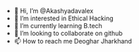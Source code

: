 - 👋 Hi, I’m @Akashyadavalex
- 👀 I’m interested in Ethical Hacking
- 🌱 I’m currently learning B.tech
- 💞️ I’m looking to collaborate on github
- 📫 How to reach me Deoghar Jharkhand

<!---
Akashyadavalex/Akashyadavalex is a ✨ special ✨ repository because its `README.md` (this file) appears on your GitHub profile.
You can click the Preview link to take a look at your changes.
--->
